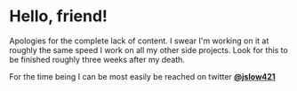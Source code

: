 # Hello, friend!

Apologies for the complete lack of content. I swear I'm working on it at roughly the same speed I work on all my other side projects. Look for this to be finished roughly three weeks after my death.

For the time being I can be most easily be reached on twitter **[@jslow421](https://twitter.com/jslow421)**